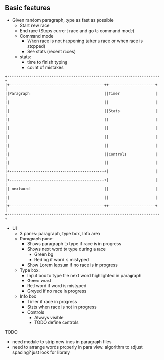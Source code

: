 
## Basic features

- Given random paragraph, type as fast as possible
    - Start new race
    - End race (Stops current race and go to command mode)
    - Command mode
        - When race is not happening (after a race or when race is stopped)
        - See stats (recent races)
    - stats:
        - time to finish typing
        - count of mistakes
    
```    
+---------------------------------------------------------------------+             
|+-------------------------------------------++---------------------+ |             
||Paragraph                                  ||Timer                | |             
||                                           ||                     | |             
||                                           ||Stats                | |             
||                                           ||                     | |             
||                                           ||                     | |             
||                                           ||                     | |             
||                                           ||                     | |             
||                                           ||Controls             | |             
||                                           ||                     | |             
|+-------------------------------------------+|                     | |             
|+-------------------------------------------+|                     | |             
|| nextword                                  ||                     | |             
||                                           ||                     | |             
|+-------------------------------------------++---------------------+ |             
+---------------------------------------------------------------------+             
```   

- UI
    - 3 panes: paragraph, type box, Info area
    - Paragraph pane:
        - Shows paragraph to type if race is in progress
        - Shows next word to type during a race
            - Green bg
            - Red bg if word is mistyped
        - Show Lorem lepsum if no race is in progress
    - Type box:
        - Input box to type the next word highlighted in paragraph
        - Green word
        - Red word if word is mistyped
        - Greyed if no race in progress
    - Info box
        - Timer if race in progress
        - Stats when race is not in progress
        - Controls
            - Always visible
            - TODO define controls
        

        
TODO
- need module to strip new lines in paragraph files
- need to arrange words properly in para view. algorithm to adjust spacing? just look for library
